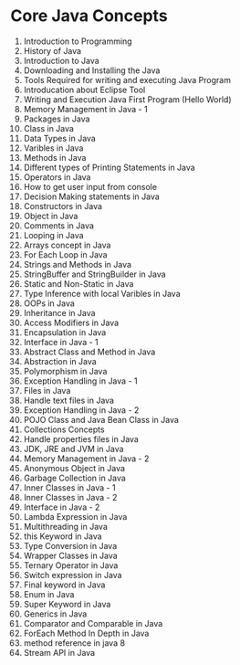 # Core Java Concepts
1. Introduction to Programming
2. History of Java
3. Introduction to Java
4. Downloading and Installing the Java
5. Tools Required for writing and executing Java Program
6. Introducation about Eclipse Tool 
7. Writing and Execution Java First Program (Hello World)
8. Memory Management in Java - 1
9. Packages in Java
10. Class in Java
11. Data Types in Java
12. Varibles in Java
13. Methods in Java
14. Different types of Printing Statements in Java
15. Operators in Java
16. How to get user input from console
17. Decision Making statements in Java
18. Constructors in Java
19. Object in Java
20. Comments in Java
21. Looping in Java
22. Arrays concept in Java
23. For Each Loop in Java
24. Strings and Methods in Java
25. StringBuffer and StringBuilder in Java
26. Static and Non-Static in Java
27. Type Inference with local Varibles in Java
28. OOPs in Java
29. Inheritance in Java
30. Access Modifiers in Java
31. Encapsulation in Java
32. Interface in Java - 1
33. Abstract Class and Method in Java
34. Abstraction in Java
35. Polymorphism in Java
36. Exception Handling in Java - 1
37. Files in Java
38. Handle text files in Java
39. Exception Handling in Java - 2
40. POJO Class and Java Bean Class in Java
41. Collections Concepts
42. Handle properties files in Java
43. JDK, JRE and JVM in Java
44. Memory Management in Java - 2
45. Anonymous Object in Java
46. Garbage Collection in Java
47. Inner Classes in Java - 1
48. Inner Classes in Java - 2
49. Interface in Java - 2 
50. Lambda Expression in Java
51. Multithreading in Java
52. this Keyword in Java
53. Type Conversion in Java
54. Wrapper Classes in Java
55. Ternary Operator in Java
56. Switch expression in Java
57. Final keyword in Java
58. Enum in Java
59. Super Keyword in Java
60. Generics in Java
61. Comparator and Comparable in Java
62. ForEach Method In Depth in Java
63. method reference in java 8
64. Stream API in Java
